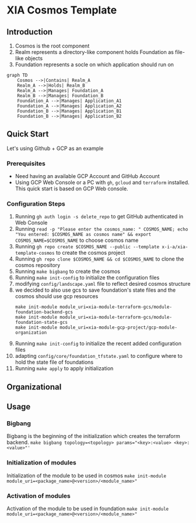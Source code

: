 # XIA Cosmos Template
## Introduction
1. Cosmos is the root component
2. Realm represents a directory-like component holds Foundation as file-like objects
3. Foundation represents a socle on which application should run on
```mermaid
graph TD
    Cosmos -->|Contains| Realm_A
    Realm_A -->|Holds| Realm_B
    Realm_A -->|Manages| Foundation_A
    Realm_B -->|Manages| Foundation_B
    Foundation_A -->|Manages| Application_A1
    Foundation_A -->|Manages| Application_A2
    Foundation_B -->|Manages| Application_B1
    Foundation_B -->|Manages| Application_B2
```

## Quick Start
Let's using Github + GCP as an example
### Prerequisites
* Need having an available GCP Account and GitHub Account
* Using GCP Web Console or a PC with `gh`, `gcloud` and `terraform` installed.
This quick start is based on GCP Web console. 

### Configuration Steps
1. Running `gh auth login -s delete_repo` to get GitHub authenticated in Web Console
2. Running `read -p "Please enter the cosmos_name: " COSMOS_NAME; echo "You entered: $COSMOS_NAME as cosmos name" && export COSMOS_NAME=$COSMOS_NAME` to choose cosmos name
3. Running `gh repo create $COSMOS_NAME --public --template x-i-a/xia-template-cosmos` to create the cosmos project
4. Running `gh repo clone $COSMOS_NAME && cd $COSMOS_NAME` to clone the cosmos repository
5. Running `make bigbang` to create the cosmos
6. Running `make init-config` to initialize the configuration files
7. modifying `config/landscape.yaml` file to reflect desired cosmos structure
8. we decided to also use gcs to save foundation's state files and the cosmos should use gcp resources
    ```
    make init-module module_uri=xia-module-terraform-gcs/module-foundation-backend-gcs
    make init-module module_uri=xia-module-terraform-gcs/module-foundation-state-gcs
    make init-module module_uri=xia-module-gcp-project/gcp-module-organization
    ```
9. Running `make init-config` to initialize the recent added configuration files
10. adapting `config/core/foundation_tfstate.yaml` to configure where to hold the state file of foundations
11. Running `make apply` to apply initialization 

## Organizational

## Usage
### Bigbang
Bigbang is the beginning of the initialization which creates the terraform backend.
`make bigbang topology=<topology> params="<key>:<value> <key>:<value>"'`

### Initialization of modules
Initialization of the module to be used in cosmos
`make init-module module_uri=<package_name>@<version>/<module_name>"`

### Activation of modules
Activation of the module to be used in foundation
`make init-module module_uri=<package_name>@<version>/<module_name>"`
